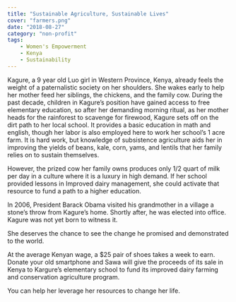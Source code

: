 ```yaml
---
title: "Sustainable Agriculture, Sustainable Lives"
cover: "farmers.png"
date: "2018-08-27"
category: "non-profit"
tags:
    - Women's Empowerment
    - Kenya
    - Sustainability
---
```


Kagure, a 9 year old Luo girl in Western Province, Kenya, already feels the weight of a paternalistic society on her shoulders. She wakes early to help her mother feed her siblings, the chickens, and the family cow. During the past decade, children in Kagure’s position have gained access to free elementary education, so after her demanding morning ritual, as her mother heads for the rainforest to scavenge for firewood, Kagure sets off on the dirt path to her local school.  It provides a basic education in math and english, though her labor is also employed here to work her school’s 1 acre farm.  It is hard work, but knowledge of subsistence agriculture aids her in improving the yields of beans, kale, corn, yams, and lentils that her family relies on to sustain themselves.

However, the prized cow her family owns produces only 1/2 quart of milk per day in a culture where it is a luxury in high demand.  If her school provided lessons in Improved dairy management, she could activate that resource to fund a path to a higher education.

In 2006, President Barack Obama visited his grandmother in a village a stone’s throw from Kagure’s home.  Shortly after, he was elected into office.  Kagure was not yet born to witness it.

She deserves the chance to see the change he promised and demonstrated to the world. 

At the average Kenyan wage, a $25 pair of shoes takes a week to earn. Donate your old smartphone and Sawa will give the proceeds of its sale in Kenya to Kargure’s elementary school to fund its improved dairy farming and conservation agriculture program. 

You can help her leverage her resources to change her life.
